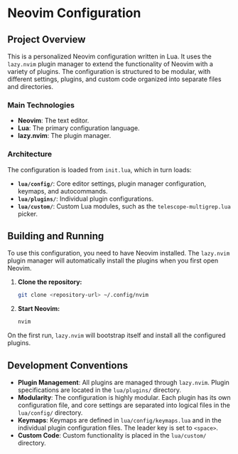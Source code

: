 # Neovim Configuration

## Project Overview

This is a personalized Neovim configuration written in Lua. It uses the `lazy.nvim` plugin manager to extend the functionality of Neovim with a variety of plugins. The configuration is structured to be modular, with different settings, plugins, and custom code organized into separate files and directories.

### Main Technologies

- **Neovim**: The text editor.
- **Lua**: The primary configuration language.
- **lazy.nvim**: The plugin manager.

### Architecture

The configuration is loaded from `init.lua`, which in turn loads:

- **`lua/config/`**: Core editor settings, plugin manager configuration, keymaps, and autocommands.
- **`lua/plugins/`**: Individual plugin configurations.
- **`lua/custom/`**: Custom Lua modules, such as the `telescope-multigrep.lua` picker.

## Building and Running

To use this configuration, you need to have Neovim installed. The `lazy.nvim` plugin manager will automatically install the plugins when you first open Neovim.

1.  **Clone the repository:**

    ```bash
    git clone <repository-url> ~/.config/nvim
    ```

2.  **Start Neovim:**

    ```bash
    nvim
    ```

On the first run, `lazy.nvim` will bootstrap itself and install all the configured plugins.

## Development Conventions

- **Plugin Management**: All plugins are managed through `lazy.nvim`. Plugin specifications are located in the `lua/plugins/` directory.
- **Modularity**: The configuration is highly modular. Each plugin has its own configuration file, and core settings are separated into logical files in the `lua/config/` directory.
- **Keymaps**: Keymaps are defined in `lua/config/keymaps.lua` and in the individual plugin configuration files. The leader key is set to `<space>`.
- **Custom Code**: Custom functionality is placed in the `lua/custom/` directory.
